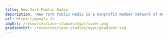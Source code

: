 ```yaml
---
title: New York Public Radio
description: "New York Public Radio is a nonprofit member network of National Public Radio. They recently rebuilt the WNYC radio page and their news website Gothamist with Nuxt. We talked with Kim LaRocca, Senior Engineering Manager at NYPR about their migration to Nuxt and their future plans."
url: https://google.fr
imgUrl: /resources/case-studies/nypr/cover.png
gradientUrl: /resources/case-studies/nypr/gradient.svg
---
```

